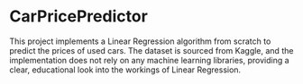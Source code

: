 # CarPricePredictor
This project implements a Linear Regression algorithm from scratch to predict the prices of used cars. The dataset is sourced from Kaggle, and the implementation does not rely on any machine learning libraries, providing a clear, educational look into the workings of Linear Regression.